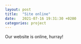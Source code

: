 ```yaml
---
layout: post
title:  "Site online"
date:   2021-07-16 19:31:30 +0200
categories: project
---
```

Our website is online, hurray!
